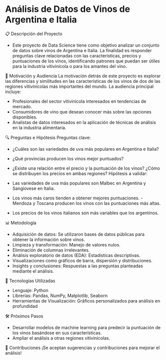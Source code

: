 # Análisis de Datos de Vinos de Argentina e Italia
📋 Descripción del Proyecto
- Este proyecto de Data Science tiene como objetivo analizar un conjunto de datos sobre vinos de Argentina e Italia. La finalidad es responder preguntas clave relacionadas con las características, precios y puntuaciones de los vinos, identificando patrones que puedan ser útiles para la industria vitivinícola o para los amantes del vino.

🎯 Motivación y Audiencia
La motivación detrás de este proyecto es explorar las diferencias y similitudes en las características de los vinos de dos de las regiones vitivinícolas más importantes del mundo. La audiencia principal incluye:

- Profesionales del sector vitivinícola interesados en tendencias de mercado.
- Consumidores de vino que desean conocer más sobre las opciones disponibles.
- Analistas de datos interesados en la aplicación de técnicas de análisis en la industria alimentaria.
  
🔍 Preguntas e Hipótesis
Preguntas clave:

- ¿Cuáles son las variedades de uva más populares en Argentina e Italia?
- ¿Qué provincias producen los vinos mejor puntuados?
- ¿Existe una relación entre el precio y la puntuación de los vinos?
 ¿Cómo se distribuyen los precios en ambas regiones?
Hipótesis a validar:

- Las variedades de uva más populares son Malbec en Argentina y Sangiovese en Italia.
- Los vinos más caros tienden a obtener mejores puntuaciones.
-Mendoza y Toscana producen los vinos con las puntuaciones más altas.
- Los precios de los vinos italianos son más variables que los argentinos.
  
📊 Metodología
- Adquisición de datos: Se utilizaron bases de datos públicas para obtener la información sobre vinos.
- Limpieza y transformación: Manejo de valores nulos.
- Eliminación de columnas irrelevantes.
- Análisis exploratorio de datos (EDA): Estadísticas descriptivas.
- Visualizaciones como gráficos de barra, dispersión y distribuciones.
- Insights y conclusiones: Respuestas a las preguntas planteadas mediante el análisis.
  
📂 Tecnologías Utilizadas
- Lenguaje: Python
- Librerías: Pandas, NumPy, Matplotlib, Seaborn
- Herramientas de Visualización: Gráficos personalizados para análisis en profundidad
  
🛠️ Próximos Pasos
- Desarrollar modelos de machine learning para predecir la puntuación de los vinos basándose en sus características.
- Ampliar el análisis a otras regiones vitivinícolas.
  
🙌 Contribuciones
¡Se aceptan sugerencias y contribuciones para mejorar el análisis!
